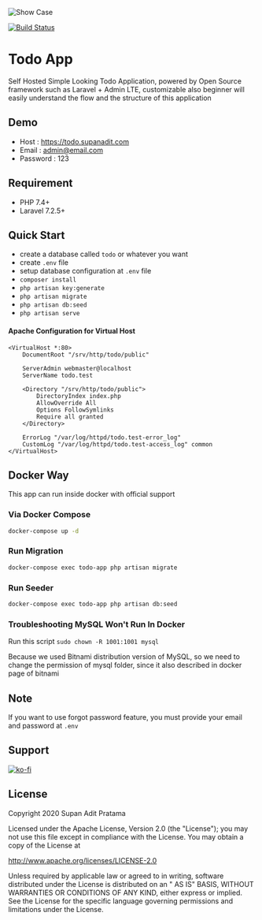 ![Show Case](https://i.ibb.co/Mhryxcy/Todo-App-Preview-1.png)

[![Build Status](https://drone.supanadit.com/api/badges/supanadit/todo/status.svg)](https://drone.supanadit.com/supanadit/todo)

# Todo App

Self Hosted Simple Looking Todo Application, powered by Open Source framework such as Laravel + Admin LTE, customizable
also beginner will easily understand the flow and the structure of this application

## Demo

- Host : https://todo.supanadit.com
- Email : admin@email.com
- Password : 123

## Requirement

- PHP 7.4+
- Laravel 7.2.5+

## Quick Start

- create a database called `todo` or whatever you want
- create `.env` file
- setup database configuration at `.env` file
- `composer install`
- `php artisan key:generate`
- `php artisan migrate`
- `php artisan db:seed`
- `php artisan serve`

#### Apache Configuration for Virtual Host

```apacheconfig
<VirtualHost *:80>
    DocumentRoot "/srv/http/todo/public"
    
    ServerAdmin webmaster@localhost
    ServerName todo.test
    
    <Directory "/srv/http/todo/public">
        DirectoryIndex index.php
        AllowOverride All
        Options FollowSymlinks
        Require all granted
    </Directory>
    
    ErrorLog "/var/log/httpd/todo.test-error_log"
    CustomLog "/var/log/httpd/todo.test-access_log" common
</VirtualHost>
```

## Docker Way

This app can run inside docker with official support

### Via Docker Compose

```bash
docker-compose up -d
```

### Run Migration

```bash
docker-compose exec todo-app php artisan migrate
```

### Run Seeder

```bash
docker-compose exec todo-app php artisan db:seed
```

### Troubleshooting MySQL Won't Run In Docker

Run this script `sudo chown -R 1001:1001 mysql`

Because we used Bitnami distribution version of MySQL, so we need to change the permission of mysql folder, since it
also described in docker page of bitnami

## Note

If you want to use forgot password feature, you must provide your email and password at `.env`

## Support

[![ko-fi](https://www.ko-fi.com/img/githubbutton_sm.svg)](https://ko-fi.com/N4N01CIMZ)

## License

Copyright 2020 Supan Adit Pratama

Licensed under the Apache License, Version 2.0 (the "License"); you may not use this file except in compliance with the
License. You may obtain a copy of the License at

http://www.apache.org/licenses/LICENSE-2.0

Unless required by applicable law or agreed to in writing, software distributed under the License is distributed on an "
AS IS" BASIS, WITHOUT WARRANTIES OR CONDITIONS OF ANY KIND, either express or implied. See the License for the specific
language governing permissions and limitations under the License.
